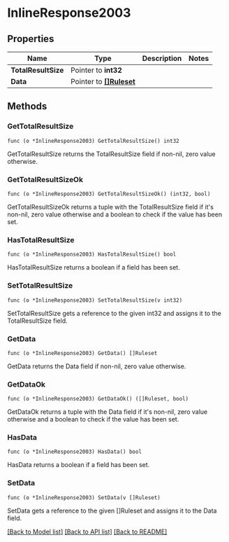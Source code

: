 # InlineResponse2003

## Properties

Name | Type | Description | Notes
------------ | ------------- | ------------- | -------------
**TotalResultSize** | Pointer to **int32** |  | 
**Data** | Pointer to [**[]Ruleset**](Ruleset.md) |  | 

## Methods

### GetTotalResultSize

`func (o *InlineResponse2003) GetTotalResultSize() int32`

GetTotalResultSize returns the TotalResultSize field if non-nil, zero value otherwise.

### GetTotalResultSizeOk

`func (o *InlineResponse2003) GetTotalResultSizeOk() (int32, bool)`

GetTotalResultSizeOk returns a tuple with the TotalResultSize field if it's non-nil, zero value otherwise
and a boolean to check if the value has been set.

### HasTotalResultSize

`func (o *InlineResponse2003) HasTotalResultSize() bool`

HasTotalResultSize returns a boolean if a field has been set.

### SetTotalResultSize

`func (o *InlineResponse2003) SetTotalResultSize(v int32)`

SetTotalResultSize gets a reference to the given int32 and assigns it to the TotalResultSize field.

### GetData

`func (o *InlineResponse2003) GetData() []Ruleset`

GetData returns the Data field if non-nil, zero value otherwise.

### GetDataOk

`func (o *InlineResponse2003) GetDataOk() ([]Ruleset, bool)`

GetDataOk returns a tuple with the Data field if it's non-nil, zero value otherwise
and a boolean to check if the value has been set.

### HasData

`func (o *InlineResponse2003) HasData() bool`

HasData returns a boolean if a field has been set.

### SetData

`func (o *InlineResponse2003) SetData(v []Ruleset)`

SetData gets a reference to the given []Ruleset and assigns it to the Data field.


[[Back to Model list]](../README.md#documentation-for-models) [[Back to API list]](../README.md#documentation-for-api-endpoints) [[Back to README]](../README.md)


